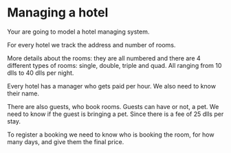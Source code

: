 # Managing a hotel

Your are going to model a hotel managing system.

For every hotel we track the address and number of rooms.

More details about the rooms: they are all numbered and there are 4 different types of rooms: single, double, triple and quad. All ranging from 10 dlls to 40 dlls per night.

Every hotel has a manager who gets paid per hour. We also need to know their name.

There are also guests, who book rooms. Guests can have or not, a pet. We need to know if the guest is bringing a pet. Since there is a fee of 25 dlls per stay.

To register a booking we need to know who is booking the room, for how many days, and give them the final price.
